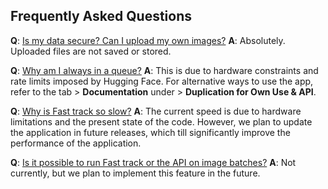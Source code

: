 ## Frequently Asked Questions

**Q**: <u>Is my data secure? Can I upload my own images?</u>
**A**: Absolutely. Uploaded files are not saved or stored.

**Q**: <u>Why am I always in a queue?</u>
**A**: This is due to hardware constraints and rate limits imposed by Hugging Face. For alternative ways to use the app, refer to the tab > **Documentation** under > **Duplication for Own Use & API**.

**Q**: <u>Why is Fast track so slow?</u>
**A**: The current speed is due to hardware limitations and the present state of the code. However, we plan to update the application in future releases, which till significantly improve the performance of the application.

**Q**: <u>Is it possible to run Fast track or the API on image batches?</u>
**A**: Not currently, but we plan to implement this feature in the future.
